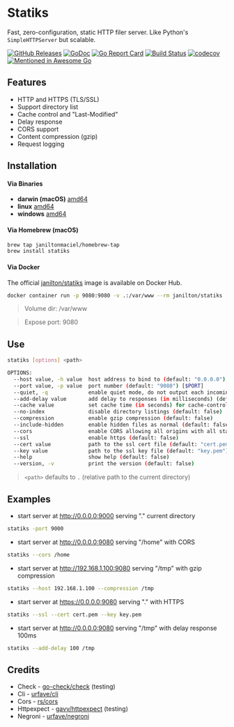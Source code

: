 # Statiks
Fast, zero-configuration, static HTTP filer server.
Like Python's `SimpleHTTPServer` but scalable.

[![GitHub Releases](https://img.shields.io/github/release/janiltonmaciel/statiks.svg)](https://github.com/janiltonmaciel/statiks/releases)
[![GoDoc](https://godoc.org/github.com/janiltonmaciel/statiks?status.svg)](https://pkg.go.dev/github.com/janiltonmaciel/statiks?tab=overview)
[![Go Report Card](https://goreportcard.com/badge/github.com/janiltonmaciel/statiks)](https://goreportcard.com/report/github.com/janiltonmaciel/statiks)
[![Build Status](https://travis-ci.org/janiltonmaciel/statiks.svg?branch=master)](https://travis-ci.org/janiltonmaciel/statiks)
[![codecov](https://codecov.io/gh/janiltonmaciel/statiks/branch/master/graph/badge.svg)](https://codecov.io/gh/janiltonmaciel/statiks)
[![Mentioned in Awesome Go](https://awesome.re/mentioned-badge.svg)](https://github.com/avelino/awesome-go)

## Features

* HTTP and HTTPS (TLS/SSL)
* Support directory list
* Cache control and "Last-Modified"
* Delay response
* CORS support
* Content compression (gzip)
* Request logging

## Installation

#### Via Binaries
  - **darwin (macOS)** [amd64](https://github.com/janiltonmaciel/statiks/releases/download/v1.7.0/statiks_v1.7.0_darwin_amd64.tar.gz)
  - **linux** [amd64](https://github.com/janiltonmaciel/statiks/releases/download/v1.7.0/statiks_v1.7.0_linux_amd64.tar.gz)
  - **windows** [amd64](https://github.com/janiltonmaciel/statiks/releases/download/v1.7.0/statiks_v1.7.0_windows_amd64.zip)

#### Via Homebrew (macOS)

```bash
brew tap janiltonmaciel/homebrew-tap
brew install statiks
```

#### Via Docker

The official [janilton/statiks](https://hub.docker.com/r/janilton/statiks) image is available on Docker Hub.
```bash
docker container run -p 9080:9080 -v .:/var/www --rm janilton/statiks
```

> Volume dir: /var/www

> Expose port: 9080


## Use
```bash
statiks [options] <path>

OPTIONS:
  --host value, -h value  host address to bind to (default: "0.0.0.0") [$HOST]
  --port value, -p value  port number (default: "9080") [$PORT]
  --quiet, -q             enable quiet mode, do not output each incoming request (default: false)
  --add-delay value       add delay to responses (in milliseconds) (default: 0)
  --cache value           set cache time (in seconds) for cache-control max-age header (default: 0)
  --no-index              disable directory listings (default: false)
  --compression           enable gzip compression (default: false)
  --include-hidden        enable hidden files as normal (default: false)
  --cors                  enable CORS allowing all origins with all standard methods with any header and credentials. (default: false)
  --ssl                   enable https (default: false)
  --cert value            path to the ssl cert file (default: "cert.pem")
  --key value             path to the ssl key file (default: "key.pem")
  --help                  show help (default: false)
  --version, -v           print the version (default: false)
```

> `<path>` defaults to `.` (relative path to the current directory)

## Examples

  * start server at http://0.0.0.0:9000 serving "." current directory

```bash
statiks -port 9000
```

  * start server at http://0.0.0.0:9080 serving "/home" with CORS

```bash
statiks --cors /home
```

  * start server at http://192.168.1.100:9080 serving "/tmp" with gzip compression

```bash
statiks --host 192.168.1.100 --compression /tmp
```

  * start server at https://0.0.0.0:9080 serving "." with HTTPS

```bash
statiks --ssl --cert cert.pem --key key.pem
```

  * start server at http://0.0.0.0:9080 serving "/tmp" with delay response 100ms

```bash
statiks --add-delay 100 /tmp
```

## Credits

* Check - [go-check/check](https://github.com/go-check/check) (testing)
* Cli - [urfave/cli](https://github.com/urfave/cli)
* Cors - [rs/cors](https://github.com/rs/cors)
* Httpexpect - [gavv/httpexpect](https://github.com/gavv/httpexpect) (testing)
* Negroni - [urfave/negroni](https://github.com/urfave/negroni)
